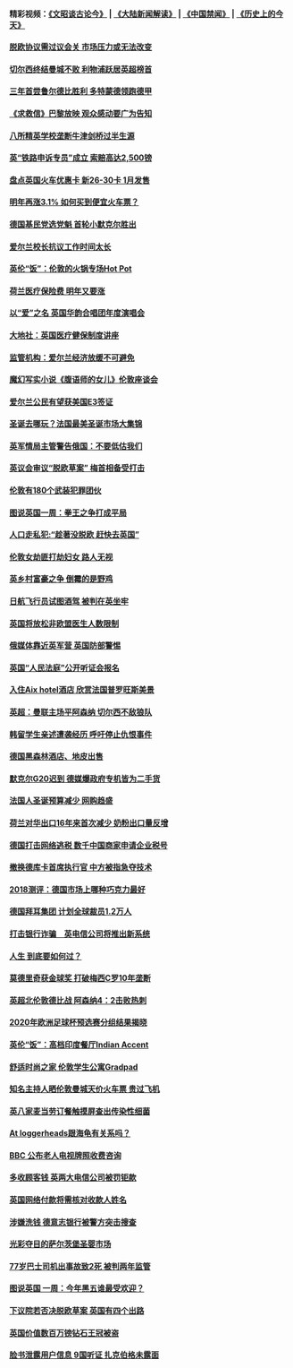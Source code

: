 #### 精彩视频：[《文昭谈古论今》](https://github.com/gfw-breaker/wenzhao/blob/master/README.md?t=12110930) | [《大陆新闻解读》](https://github.com/gfw-breaker/ntdtv-comedy/blob/master/README.md?t=12110930) | [《中国禁闻》](https://github.com/gfw-breaker/ntdtv-news/blob/master/README.md?t=12110930) | [《历史上的今天》](https://github.com/gfw-breaker/today-in-history/blob/master/README.md?t=12110930) 

#### [脱欧协议需过议会关 市场压力或无法改变](../pages/nsc974/n10901979.md?t=12110930) 

#### [切尔西终结曼城不败 利物浦跃居英超榜首](../pages/nsc974/n10900582.md?t=12110930) 

#### [三年首尝鲁尔德比胜利 多特蒙德领跑德甲](../pages/nsc974/n10900592.md?t=12110930) 

#### [《求救信》巴黎放映 观众感动要广为告知](../pages/nsc974/n10900019.md?t=12110930) 

#### [八所精英学校垄断牛津剑桥过半生源](../pages/nsc974/n10899861.md?t=12110930) 

#### [英“铁路申诉专员”成立 索赔高达2,500镑](../pages/nsc974/n10899001.md?t=12110930) 

#### [盘点英国火车优惠卡 新26-30卡 1月发售](../pages/nsc974/n10898992.md?t=12110930) 

#### [明年再涨3.1%   如何买到便宜火车票？](../pages/nsc974/n10898985.md?t=12110930) 

#### [德国基民党选党魁 首轮小默克尔胜出](../pages/nsc974/n10897678.md?t=12110930) 

#### [爱尔兰校长抗议工作时间太长](../pages/nsc974/n10897164.md?t=12110930) 

#### [英伦“饭”：伦敦的火锅专场Hot Pot](../pages/nsc974/n10897146.md?t=12110930) 

#### [荷兰医疗保险费 明年又要涨](../pages/nsc974/n10897113.md?t=12110930) 

#### [以“爱”之名 英国华韵合唱团年度演唱会](../pages/nsc974/n10897132.md?t=12110930) 

#### [大地社：英国医疗健保制度讲座](../pages/nsc974/n10897109.md?t=12110930) 

#### [监管机构：爱尔兰经济放缓不可避免](../pages/nsc974/n10897047.md?t=12110930) 

#### [魔幻写实小说《腹语师的女儿》伦敦座谈会](../pages/nsc974/n10897070.md?t=12110930) 

#### [爱尔兰公民有望获美国E3签证](../pages/nsc974/n10896956.md?t=12110930) 

#### [圣诞去哪玩？法国最美圣诞市场大集锦](../pages/nsc974/n10895365.md?t=12110930) 

#### [英军情局主管警告俄国：不要低估我们](../pages/nsc974/n10895238.md?t=12110930) 

#### [英议会审议“脱欧草案” 梅首相备受打击](../pages/nsc974/n10895260.md?t=12110930) 

#### [伦敦有180个武装犯罪团伙](../pages/nsc974/n10895487.md?t=12110930) 

#### [图说英国一周：拳王之争打成平局](../pages/nsc974/n10895330.md?t=12110930) 

#### [人口走私犯:“趁著没脱欧 赶快去英国”](../pages/nsc974/n10895316.md?t=12110930) 

#### [伦敦女劫匪打劫妇女 路人无视](../pages/nsc974/n10895309.md?t=12110930) 

#### [英乡村富豪之争  倒霉的是野鸡](../pages/nsc974/n10895305.md?t=12110930) 

#### [日航飞行员试图酒驾  被判在英坐牢](../pages/nsc974/n10895291.md?t=12110930) 

#### [英国将放松非欧盟医生人数限制](../pages/nsc974/n10895286.md?t=12110930) 

#### [俄媒体靠近英军营 英国防部警惕](../pages/nsc974/n10895265.md?t=12110930) 

#### [英国“人民法庭”公开听证会报名](../pages/nsc974/n10895219.md?t=12110930) 

#### [入住Aix hotel酒店 欣赏法国普罗旺斯美景](../pages/nsc974/n10894800.md?t=12110930) 

#### [英超：曼联主场平阿森纳 切尔西不敌狼队](../pages/nsc974/n10893786.md?t=12110930) 

#### [韩留学生亲述遭袭经历 呼吁停止仇恨事件](../pages/nsc974/n10893538.md?t=12110930) 

#### [德国黑森林酒店、地皮出售](../pages/nsc974/n10893286.md?t=12110930) 

#### [默克尔G20迟到 德媒爆政府专机皆为二手货](../pages/nsc974/n10892503.md?t=12110930) 

#### [法国人圣诞预算减少 网购趋盛](../pages/nsc974/n10892541.md?t=12110930) 

#### [荷兰对华出口16年来首次减少 奶粉出口量反增](../pages/nsc974/n10892601.md?t=12110930) 

#### [德国打击网络逃税 数千中国商家申请企业税号](../pages/nsc974/n10892430.md?t=12110930) 

#### [撤换德库卡首席执行官 中方被指急夺技术](../pages/nsc974/n10891177.md?t=12110930) 

#### [2018测评：德国市场上哪种巧克力最好](../pages/nsc974/n10891102.md?t=12110930) 

#### [德国拜耳集团 计划全球裁员1.2万人](../pages/nsc974/n10891082.md?t=12110930) 

#### [打击银行诈骗　英电信公司将推出新系统](../pages/nsc974/n10890987.md?t=12110930) 

#### [人生 到底要如何过？](../pages/nsc974/n10890980.md?t=12110930) 

#### [莫德里奇获金球奖 打破梅西C罗10年垄断](../pages/nsc974/n10890252.md?t=12110930) 

#### [英超北伦敦德比战 阿森纳4：2击败热刺](../pages/nsc974/n10887322.md?t=12110930) 

#### [2020年欧洲足球杯预选赛分组结果揭晓](../pages/nsc974/n10887348.md?t=12110930) 

#### [英伦“饭”：高档印度餐厅Indian Accent](../pages/nsc974/n10887152.md?t=12110930) 

#### [舒适时尚之家 伦敦学生公寓Gradpad](../pages/nsc974/n10887125.md?t=12110930) 

#### [知名主持人晒伦敦曼城天价火车票 贵过飞机](../pages/nsc974/n10887062.md?t=12110930) 

#### [英八家麦当劳订餐触摸屏查出传染性细菌](../pages/nsc974/n10886684.md?t=12110930) 

#### [At loggerheads跟海龟有关系吗？](../pages/nsc974/n10883586.md?t=12110930) 

#### [BBC 公布老人电视牌照收费咨询](../pages/nsc974/n10883556.md?t=12110930) 

#### [多收顾客钱 英两大电信公司被罚钜款](../pages/nsc974/n10883526.md?t=12110930) 

#### [英国网络付款将需核对收款人姓名](../pages/nsc974/n10883510.md?t=12110930) 

#### [涉嫌洗钱 德意志银行被警方突击搜查](../pages/nsc974/n10881516.md?t=12110930) 

#### [光彩夺目的萨尔茨堡圣婴市场](../pages/nsc974/n10881904.md?t=12110930) 

#### [77岁巴士司机出事故致2死 被判两年监管](../pages/nsc974/n10881843.md?t=12110930) 

#### [图说英国 一周：今年黑五谁最受欢迎？](../pages/nsc974/n10881815.md?t=12110930) 

#### [下议院若否决脱欧草案 英国有四个出路](../pages/nsc974/n10881130.md?t=12110930) 

#### [英国价值数百万镑钻石王冠被盗](../pages/nsc974/n10881169.md?t=12110930) 

#### [脸书泄露用户信息 9国听证 扎克伯格未露面](../pages/nsc974/n10881125.md?t=12110930) 

